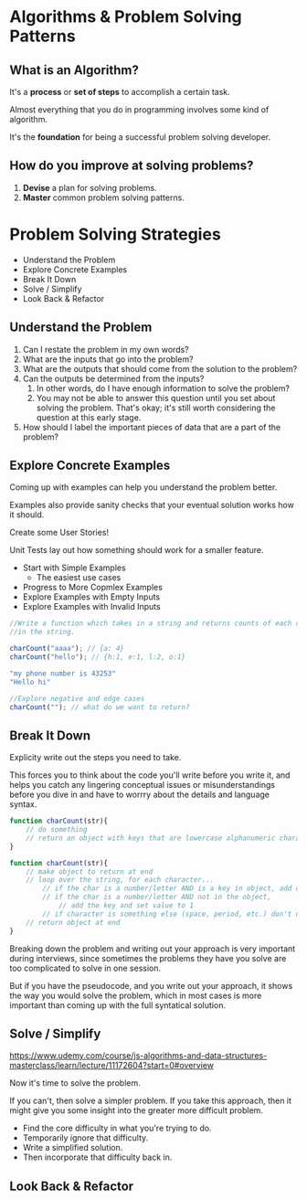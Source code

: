# Algorithms & Problem Solving Patterns

## What is an Algorithm?

It's a **process** or **set of steps** to accomplish a certain task.

Almost everything that you do in programming involves some kind of algorithm.

It's the **foundation** for being a successful problem solving developer.

## How do you improve at solving problems?

1. **Devise** a plan for solving problems.
2. **Master** common problem solving patterns.

# Problem Solving Strategies

- Understand the Problem
- Explore Concrete Examples
- Break It Down
- Solve / Simplify
- Look Back & Refactor

## Understand the Problem

1. Can I restate the problem in my own words?
2. What are the inputs that go into the problem?
3. What are the outputs that should come from the solution to the problem?
4. Can the outputs be determined from the inputs? 
    1. In other words, do I have enough information to solve the problem?
    2. You may not be able to answer this question until you set about solving the problem. That's okay; it's still worth considering the question at this early stage.
5. How should I label the important pieces of data that are a part of the problem?

## Explore Concrete Examples

Coming up with examples can help you understand the problem better. 

Examples also provide sanity checks that your eventual solution works how it should.

Create some User Stories!

Unit Tests lay out how something should work for a smaller feature.

- Start with Simple Examples
    - The easiest use cases
- Progress to More Copmlex Examples
- Explore Examples with Empty Inputs
- Explore Examples with Invalid Inputs

```jsx
//Write a function which takes in a string and returns counts of each character 
//in the string.

charCount("aaaa"); // {a: 4}
charCount("hello"); // {h:1, e:1, l:2, o:1}

"my phone number is 43253"
"Hello hi"

//Explore negative and edge cases
charCount(""); // what do we want to return?

```

## Break It Down

Explicity write out the steps you need to take.

This forces you to think about the code you'll write before you write it, and helps you catch any lingering conceptual issues or misunderstandings before you dive in and have to worrry about the details and language syntax.

```jsx
function charCount(str){
	// do something
	// return an object with keys that are lowercase alphanumeric characters in the string:
}

function charCount(str){
	// make object to return at end
	// loop over the string, for each character...
		// if the char is a number/letter AND is a key in object, add one to count
		// if the char is a number/letter AND not in the object,
			// add the key and set value to 1
		// if character is something else (space, period, etc.) don't do anything
	// return object at end
}
```

Breaking down the problem and writing out your approach is very important during interviews, since sometimes the problems they have you solve are too complicated to solve in one session. 

But if you have the pseudocode, and you write out your approach, it shows the way you would solve the problem, which in most cases is more important than coming up with the full syntatical solution.

## Solve / Simplify

https://www.udemy.com/course/js-algorithms-and-data-structures-masterclass/learn/lecture/11172604?start=0#overview

Now it's time to solve the problem.

If you can't, then solve a simpler problem. If you take this approach, then it might give you some insight into the greater more difficult problem.

- Find the core difficulty in what you're trying to do.
- Temporarily ignore that difficulty.
- Write a simplified solution.
- Then incorporate that difficulty back in.

## Look Back & Refactor